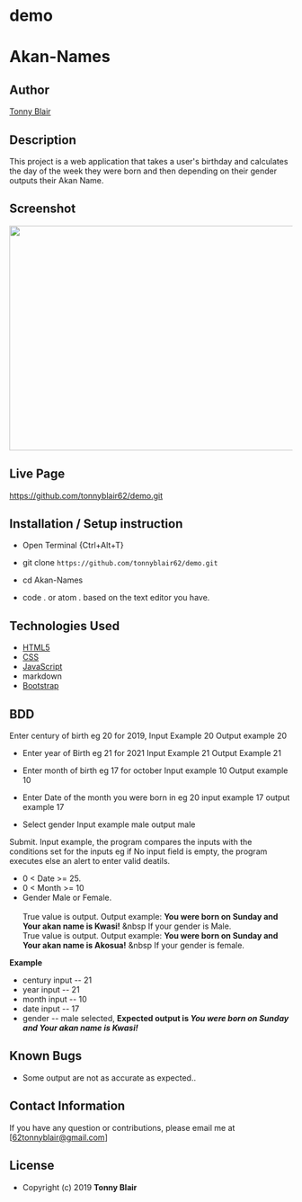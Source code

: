 # demo
# Akan-Names

## Author

[Tonny Blair](https://github.com/tonnyblair62/demo)

## Description

This project is a web application that takes a user's birthday and calculates the day of the week they were born and then depending on their gender outputs their Akan Name. 

## Screenshot
<img src="https://github.com/tonnyblair62/demo.git/images/screenshot.png" width="800px" height="400px">

## Live Page 
https://github.com/tonnyblair62/demo.git


## Installation / Setup instruction
* Open Terminal {Ctrl+Alt+T}

* git clone ```https://github.com/tonnyblair62/demo.git```

* cd Akan-Names

* code . or atom . based on the text editor you have.

## Technologies Used

* [HTML5](https://github.com/topics/html5)
* [CSS](https://github.com/topics/css3)
* [JavaScript](https://github.com/topics/javascript)
* markdown
* [Bootstrap](https://github.com/topics/bootstrap)

## BDD
Enter century of birth eg 20 for 2019,
     Input Example 20
     Output example 20

* Enter year of Birth eg 21 for 2021
     Input Example 21
     Output Example 21

* Enter month of birth eg 17 for october
    Input example 10
    Output example 10

* Enter Date of the month you were born in eg 20
    input example 17
    output example 17

* Select gender 
    Input example male
    output male

Submit.
Input example, the program compares the inputs with the conditions set for the inputs eg if No input field is empty, the program executes else an alert to enter valid deatils.
* 0 < Date >= 25.
* 0 < Month >= 10
* Gender Male or Female. <br/>  
True value is output. Output example: **You were born on Sunday and Your akan name is Kwasi!** &nbsp If your gender is Male.<br/>
True value is output. Output example: **You were born on Sunday and Your akan name is  Akosua!** &nbsp If your gender is female.  

**Example**
* century input -- 21
* year input   -- 21
* month input  -- 10
* date input -- 17
* gender -- male selected,
**Expected output is *You were born on Sunday and Your akan name is Kwasi!*** 

## Known Bugs
* Some output are not as accurate as expected..

## Contact Information 

If you have any question or contributions, please email me at [62tonnyblair@gmail.com]

## License
* Copyright (c) 2019 **Tonny Blair**
